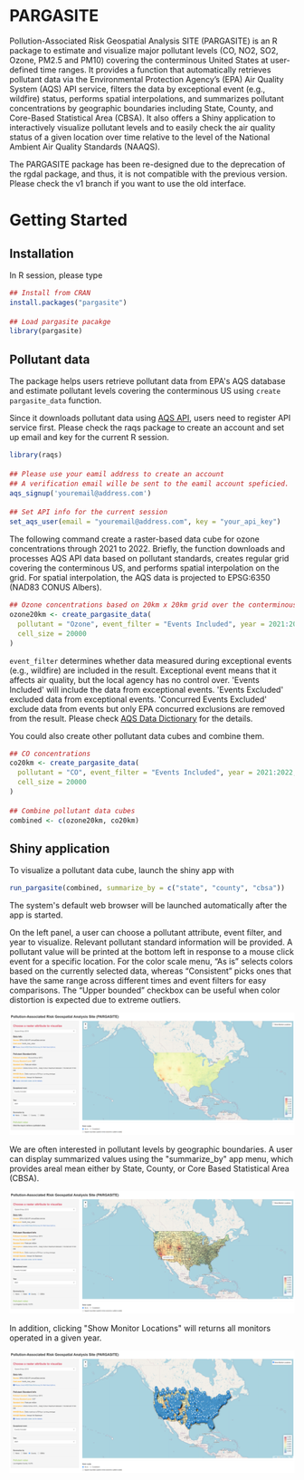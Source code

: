 # PARGASITE

Pollution-Associated Risk Geospatial Analysis SITE (PARGASITE) is an R package
to estimate and visualize major pollutant levels (CO, NO2, SO2, Ozone, PM2.5 and
PM10) covering the conterminous United States at user-defined time ranges. It
provides a function that automatically retrieves pollutant data via the
Environmental Protection Agency’s (EPA) Air Quality System (AQS) API service,
filters the data by exceptional event (e.g., wildfire) status, performs spatial
interpolations, and summarizes pollutant concentrations by geographic boundaries
including State, County, and Core-Based Statistical Area (CBSA). It also offers
a Shiny application to interactively visualize pollutant levels and to easily
check the air quality status of a given location over time relative to the level
of the National Ambient Air Quality Standards (NAAQS).

The PARGASITE package has been re-designed due to the deprecation of the rgdal
package, and thus, it is not compatible with the previous version. Please check
the v1 branch if you want to use the old interface.

# Getting Started

## Installation

In R session, please type

``` r
## Install from CRAN
install.packages("pargasite")

## Load pargasite pacakge
library(pargasite)
```

## Pollutant data

The package helps users retrieve pollutant data from EPA's AQS database and
estimate pollutant levels covering the conterminous US using `create
pargasite_data` function.

Since it downloads pollutant data using [AQS
API](https://aqs.epa.gov/aqsweb/documents/data_api.html), users need to register
API service first. Please check the raqs package to create an account and set up
email and key for the current R session.

``` r
library(raqs)

## Please use your eamil address to create an account
## A verification email wille be sent to the eamil account speficied.
aqs_signup('youremail@address.com')

## Set API info for the current session
set_aqs_user(email = "youremail@address.com", key = "your_api_key")
```

The following command create a raster-based data cube for ozone concentrations
through 2021 to 2022. Briefly, the function downloads and processes AQS API data
based on pollutant standards, creates regular grid covering the conterminous US,
and performs spatial interpolation on the grid. For spatial interpolation, the
AQS data is projected to EPSG:6350 (NAD83 CONUS Albers).

``` r
## Ozone concentrations based on 20km x 20km grid over the conterminous US
ozone20km <- create_pargasite_data(
  pollutant = "Ozone", event_filter = "Events Included", year = 2021:2022,
  cell_size = 20000
)
```

`event_filter` determines whether data measured during exceptional events (e.g.,
wildfire) are included in the result. Exceptional event means that it affects
air quality, but the local agency has no control over. 'Events Included' will
include the data from exceptional events. 'Events Excluded' excluded data from
exceptional events. 'Concurred Events Excluded' exclude data from events but
only EPA concurred exclusions are removed from the result. Please check [AQS
Data Dictionary](https://aqs.epa.gov/aqsweb/documents/AQS_Data_Dictionary.html)
for the details.

You could also create other pollutant data cubes and combine them.

``` r
## CO concentrations
co20km <- create_pargasite_data(
  pollutant = "CO", event_filter = "Events Included", year = 2021:2022,
  cell_size = 20000
)

## Combine pollutant data cubes
combined <- c(ozone20km, co20km)
```

## Shiny application

To visualize a pollutant data cube, launch the shiny app with

``` r
run_pargasite(combined, summarize_by = c("state", "county", "cbsa"))
```

The system's default web browser will be launched automatically after the app is
started.

On the left panel, a user can choose a pollutant attribute, event filter, and
year to visualize. Relevant pollutant standard information will be provided. A
pollutant value will be printed at the bottom left in response to a mouse click
event for a specific location. For the color scale menu, “As is” selects colors
based on the currently selected data, whereas “Consistent” picks ones that have
the same range across different times and event filters for easy comparisons.
The “Upper bounded” checkbox can be useful when color distortion is expected due
to extreme outliers.

![](vignettes/pargasite1.png)

We are often interested in pollutant levels by geographic boundaries. A user can
display summarized values using the "summarize_by" app menu, which provides
areal mean either by State, County, or Core Based Statistical Area (CBSA).

![](vignettes/pargasite2.png)

In addition, clicking "Show Monitor Locations" will returns all monitors operated
in a given year.

![](vignettes/pargasite3.png)

